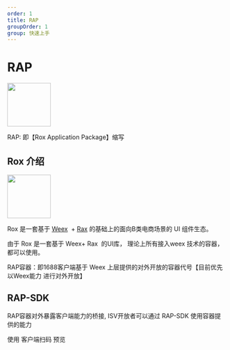 ```yaml
---
order: 1
title: RAP
groupOrder: 1
group: 快速上手
---
```


# RAP

<img src="https://img.alicdn.com/tfs/TB1ddy.m1uSBuNjSsziXXbq8pXa-685-595.png" width = "100" />

RAP: 即【Rox Application Package】缩写

## Rox 介绍

<img src="https://gw.alicdn.com/tfs/TB1e0qEmVuWBuNjSszbXXcS7FXa-400-400.png" width = "100" />

Rox  是一套基于 [Weex](https://weex-project.io/cn/)  +  [Rax](https://alibaba.github.io/rax/guide)  的基础上的面向B类电商场景的 UI 组件生态。

由于 Rox  是一套基于 Weex+  Rax  的UI库， 理论上所有接入weex 技术的容器，都可以使用。


RAP容器：即1688客户端基于 Weex 上层提供的对外开放的容器代号【目前优先以Weex能力 进行对外开放】

## RAP-SDK 
RAP容器对外暴露客户端能力的桥接, ISV开放者可以通过 RAP-SDK 使用容器提供的能力



使用 客户端扫码 预览



